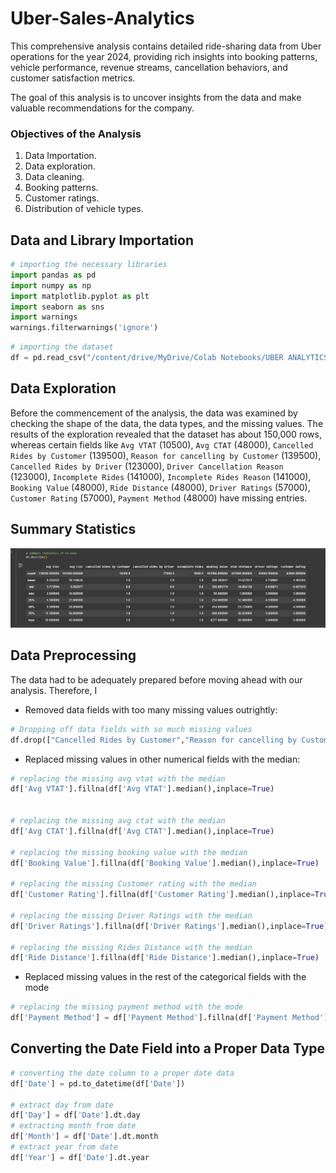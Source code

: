 # Uber-Sales-Analytics
This comprehensive analysis contains detailed ride-sharing data from Uber operations for the year 2024, providing rich insights into booking patterns, vehicle performance, revenue streams, cancellation behaviors, and customer satisfaction metrics.

The goal of this analysis is to uncover insights from the data and make valuable recommendations for the company.

### Objectives of the Analysis
1. Data Importation.
2. Data exploration.
3. Data cleaning.
4. Booking patterns.
5. Customer ratings.
6. Distribution of vehicle types.


## Data and Library Importation

 ```python
# importing the necessary libraries
import pandas as pd
import numpy as np
import matplotlib.pyplot as plt
import seaborn as sns
import warnings
warnings.filterwarnings('ignore')
```

```python
# importing the dataset
df = pd.read_csv("/content/drive/MyDrive/Colab Notebooks/UBER ANALYTICS/ncr_ride_bookings.csv")
```

## Data Exploration
Before the commencement of the analysis, the data was examined by checking the shape of the data, the data types, and the missing values. The results of 
the exploration revealed that the dataset has about 150,000 rows, whereas certain fields like `Avg VTAT`	(10500), `Avg CTAT`	(48000), `Cancelled Rides by Customer`	(139500), `Reason for cancelling by Customer`	(139500), `Cancelled Rides by Driver`	(123000), `Driver Cancellation Reason`	(123000), `Incomplete Rides`	(141000), `Incomplete Rides Reason`	(141000), `Booking Value`	(48000), `Ride Distance`	(48000), `Driver Ratings`	(57000), `Customer Rating`	(57000), `Payment Method`	(48000) have missing entries.

## Summary Statistics
![summary statistics](summary_statistics.png)





## Data Preprocessing
The data had to be adequately prepared before moving ahead with our analysis. Therefore, I
* Removed data fields with too many missing values outrightly:
  
```python
# Dropping off data fields with so much missing values
df.drop(["Cancelled Rides by Customer","Reason for cancelling by Customer","Cancelled Rides by Driver","Driver Cancellation Reason","Incomplete Rides","Incomplete Rides Reason"],axis=1,inplace=True)
```


* Replaced missing values in other numerical fields with the median:

```python
# replacing the missing avg vtat with the median
df['Avg VTAT'].fillna(df['Avg VTAT'].median(),inplace=True)


# replacing the missing avg ctat with the median
df['Avg CTAT'].fillna(df['Avg CTAT'].median(),inplace=True)

# replacing the missing booking value with the median
df['Booking Value'].fillna(df['Booking Value'].median(),inplace=True)

# replacing the missing Customer rating with the median
df['Customer Rating'].fillna(df['Customer Rating'].median(),inplace=True)

# replacing the missing Driver Ratings with the median
df['Driver Ratings'].fillna(df['Driver Ratings'].median(),inplace=True)

# replacing the missing Rides Distance with the median
df['Ride Distance'].fillna(df['Ride Distance'].median(),inplace=True)
```

* Replaced missing values in the rest of the categorical fields with the mode

```python
# replacing the missing payment method with the mode
df['Payment Method'] = df['Payment Method'].fillna(df['Payment Method'].mode()[0])
```

## Converting the Date Field into a Proper Data Type

```python
# converting the date column to a proper date data
df['Date'] = pd.to_datetime(df['Date'])

# extract day from date
df['Day'] = df['Date'].dt.day
# extracting month from date
df['Month'] = df['Date'].dt.month
# extract year from date
df['Year'] = df['Date'].dt.year
```
